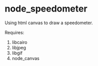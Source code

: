 node_speedometer
================

Using html canvas to draw a speedometer.

Requires:
1. libcairo
2. libjpeg
3. libgif
4. node_canvas
